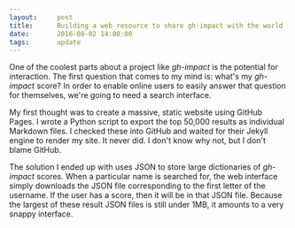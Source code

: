 ```yaml
---
layout:     post
title:      Building a web resource to share gh-impact with the world
date:       2016-08-02 14:00:00
tags:       update
---
```


One of the coolest parts about a project like *gh-impact* is the potential for interaction.  The first question that comes to my mind is: what's my *gh-impact* score?  In order to enable online users to easily answer that question for themselves, we're going to need a search interface.

My first thought was to create a massive, static website using GitHub Pages.  I wrote a Python script to export the top 50,000 results as individual Markdown files.  I checked these into GitHub and waited for their Jekyll engine to render my site.  It never did.  I don't know why not, but I don't blame GitHub.

The solution I ended up with uses JSON to store large dictionaries of *gh-impact* scores.  When a particular name is searched for, the web interface simply downloads the JSON file corresponding to the first letter of the username. If the user has a score, then it will be in that JSON file.  Because the largest of these result JSON files is still under 1MB, it amounts to a very snappy interface.
